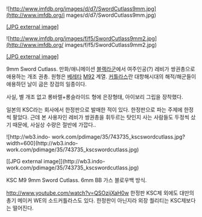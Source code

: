 ![http://www.imfdb.org/images/d/d7/SwordCutlass9mm.jpg](http://www.imfdb.org/i
mages/d/d7/SwordCutlass9mm.jpg)

[[JPG external image]](http://www.imfdb.org/images/d/d7/SwordCutlass9mm.jpg)

  

![http://www.imfdb.org/images/f/f5/SwordCutlass9mm2.jpg](http://www.imfdb.org/
images/f/f5/SwordCutlass9mm2.jpg)

[[JPG external image]](http://www.imfdb.org/images/f/f5/SwordCutlass9mm2.jpg)

  
9mm Sword Cutlass. 만화/애니메이션 [블랙라군](%EB%B8%94%EB%9E%99%20%EB%9D%BC%EA%B5%B0.md)에서 여주인공(?) 레비가 쌍권총으로 애용하는 개조
권총. 원형은 [베레타](%EB%B2%A0%EB%A0%88%ED%83%80.md) [M92](M92.md) 계열.
[커틀라스](%EC%BB%A4%ED%8B%80%EB%9F%AC%EC%8A%A4.md)란 대항해시대의 해적/해군들이 애용하던 날이 굽은
장검의 일종이다.

사실, 별 개조 없고 롱바렐+롱슬라이드 형에 은장형태, 아이보리 그립을 장착했다.

일본의 KSC라는 회사에서 한정판으로 발매한 적이 있다. 한정판으로 파는 주제에 한정씩 팔았다. 근데 본 사용자인 레비가 쌍권총을 휘두르는
탓인지 사는 사람들도 두정씩 샀기 때문에, 사실상 수량은 절반에 가깝다..

![http://wb3.indo-
work.com/pdimage/35/743735_kscswordcutlass.jpg?width=600](http://wb3.indo-
work.com/pdimage/35/743735_kscswordcutlass.jpg)

[[JPG external image]](http://wb3.indo-
work.com/pdimage/35/743735_kscswordcutlass.jpg)

  
KSC M9 9mm Sword Cutlass. 6mm BB 가스 블로우백 방식.

<http://www.youtube.com/watch?v=QSOzijXaH0w> 한정판 KSC제 외에도 대만의 총기 메이커 WE의
소드커틀라스도 있다. 한정판이 아닌지라 외장 퀄리티는 KSC제보다는 떨어진다.

